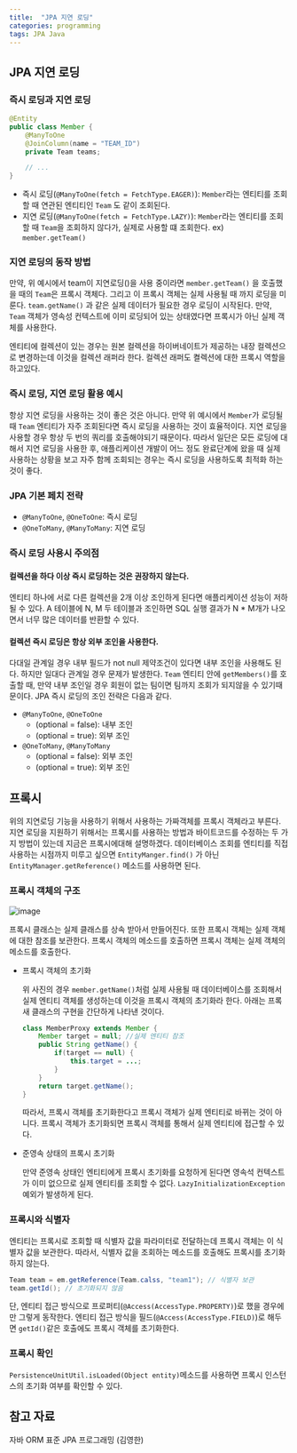 ```yaml
---
title:  "JPA 지연 로딩"
categories: programming
tags: JPA Java
---
```


## JPA 지연 로딩

### 즉시 로딩과 지연 로딩

```java
@Entity
public class Member {
	@ManyToOne
	@JoinColumn(name = "TEAM_ID")
	private Team teams;

	// ...
}
```

- 즉시 로딩(`@ManyToOne(fetch = FetchType.EAGER)`): `Member`라는 엔티티를 조회할 때 연관된 엔티티인 `Team` 도 같이 조회된다.
- 지연 로딩(`@ManyToOne(fetch = FetchType.LAZY)`): `Member`라는 엔티티를 조회할 때 `Team`을 조회하지 않다가, 실제로 사용할 떄 조회한다. ex) `member.getTeam()`

### 지연 로딩의 동작 방법

만약, 위 예시에서 team이 지연로딩()을 사용 중이라면 `member.getTeam()` 을 호출했을 때의 `Team`은 프록시 객체다. 그리고 이 프록시 객체는 실제 사용될 때 까지 로딩을 미룬다. `team.getName()` 과 같은 실제 데이터가 필요한 경우 로딩이 시작된다. 만약, `Team` 객체가 영속성 컨텍스트에 이미 로딩되어 있는 상태였다면 프록시가 아닌 실제 객체를 사용한다.

엔티티에 컬렉션이 있는 경우는 원본 컬렉션을 하이버네이트가 제공하는 내장 컬렉션으로 변경하는데 이것을 컬렉션 래퍼라 한다. 컬렉션 래퍼도 켤렉션에 대한 프록시 역할을 하고있다.

### 즉시 로딩, 지연 로딩 활용 예시

항상 지연 로딩을 사용하는 것이 좋은 것은 아니다. 만약 위 예시에서 `Member`가 로딩될 때 `Team` 엔티티가 자주 조회된다면 즉시 로딩을 사용하는 것이 효율적이다. 지연 로딩을 사용할 경우 항상 두 번의 쿼리를 호출해야되기 때문이다. 따라서 일단은 모든 로딩에 대해서 지연 로딩을 사용한 후, 애플리케이션 개발이 어느 정도 완료단계에 왔을 때 실제 사용하는 상황을 보고 자주 함께 조회되는 경우는 즉시 로딩을 사용하도록 최적화 하는 것이 좋다.

### JPA 기본 페치 전략

- `@ManyToOne`, `@OneToOne`: 즉시 로딩
- `@OneToMany`, `@ManyToMany`: 지연 로딩

### 즉시 로딩 사용시 주의점

#### 컬렉션을 하다 이상 즉시 로딩하는 것은 권장하지 않는다.

엔티티 하나에 서로 다른 컬렉션을 2개 이상 조인하게 된다면 애플리케이션 성능이 저하될 수 있다. A 테이블에 N, M 두 테이블과 조인하면 SQL 실행 결과가 N * M개가 나오면서 너무 많은 데이터를 반환할 수 있다.

#### 컬렉션 즉시 로딩은 항상 외부 조인을 사용한다.

다대일 관계일 경우 내부 필드가 not null 제약조건이 있다면 내부 조인을 사용해도 된다. 하지만 일대다 관계일 경우 문제가 발생한다. `Team` 엔티티 안에 `getMembers()`를 호출할 때, 만약 내부 조인일 경우 회원이 없는 팀이면 팀까지 조회가 되지않을 수 있기때문이다. JPA 즉시 로딩의 조인 전략은 다음과 같다.

- `@ManyToOne`, `@OneToOne`
    - (optional = false): 내부 조인
    - (optional = true): 외부 조인
- `@OneToMany`, `@ManyToMany`
    - (optional = false): 외부 조인
    - (optional = true): 외부 조인

## 프록시

위의 지연로딩 기능을 사용하기 위해서 사용하는 가짜객체를 프록시 객체라고 부른다. 지연 로딩을 지원하기 위해서는 프록시를 사용하는 방법과 바이트코드를 수정하는 두 가지 방법이 있는데 지금은 프록시에대해 설명하겠다. 데이터베이스 조회를 엔티티를 직접 사용하는 시점까지 미루고 싶으면 `EntityManger.find()` 가 아닌  `EntityManager.getReference()` 메소드를 사용하면 된다. 

### 프록시 객체의 구조

![image](https://user-images.githubusercontent.com/4648244/128032752-95f1f48d-fc66-4dc4-a650-1dd765dd55a0.png)


프록시 클래스는 실제 클래스를 상속 받아서 만들어진다. 또한 프록시 객체는 실제 객체에 대한 참조를 보관한다. 프록시 객체의 메소드를 호출하면 프록시 객체는 실제 객체의 메소드를 호출한다.

- 프록시 객체의 초기화

    위 사진의 경우 `member.getName()`처럼 실제 사용될 때 데이터베이스를 조회해서 실제 엔티티 객체를 생성하는데 이것을 프록시 객체의 초기화라 한다. 아래는 프록새 클래스의 구현을 간단하게 나타낸 것이다.

    ```java
    class MemberProxy extends Member {
    	Member target = null; //실제 엔티티 참조
    	public String getName() {
    		if(target == null) {
    			this.target = ...;
    		}	
    	}
    	return target.getName();
    }
    ```

    따라서, 프록시 객체를 초기화한다고 프록시 객체가 실제 엔티티로 바뀌는 것이 아니다. 프록시 객체가 초기화되면 프록시 객체를 통해서 실제 엔티티에 접근할 수 있다.

- 준영속 상태의 프록시 초기화

    만약 준영속 상태인 엔티티에게 프록시 초기화를 요청하게 된다면 영속석 컨텍스트가 이미 없으므로 실제 엔티티를 조회할 수 없다. `LazyInitializationException` 예외가 발생하게 된다.

### 프록시와 식별자

엔티티는 프록시로 조회할 때 식별자 값을 파라미터로 전달하는데 프록시 객체는 이 식별자 값을 보관한다. 따라서, 식별자 값을 조회하는 메소드를 호출해도 프록시를 초기화하지 않는다.

```java
Team team = em.getReference(Team.calss, "team1"); // 식별자 보관
team.getId(); // 초기화되지 않음
```

단, 엔티티 접근 방식으로 프로퍼티(`@Access(AccessType.PROPERTY)`)로 했을 경우에만 그렇게 동작한다. 엔티티 접근 방식을 필드(`@Access(AccessType.FIELD)`)로 해두면 `getId()`같은 호출에도 프록시 객체를 초기화한다.

### 프록시 확인

`PersistenceUnitUtil.isLoaded(Object entity)`메소드를 사용하면 프록시 인스턴스의 초기화 여부를 확인할 수 있다.

## 참고 자료

자바 ORM 표준 JPA 프로그래밍 (김영한)